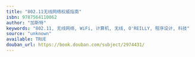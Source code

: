 ```yaml
---
title: "802.11无线网络权威指南"
isbn: 9787564110062
author: "加斯特"
keywords: "802.11, 无线网络, WiFi, 计算机, 无线, O'REILLY, 程序设计, 科技"
source: "unknown"
available: TRUE
douban_url: https://book.douban.com/subject/2974431/
---
```

